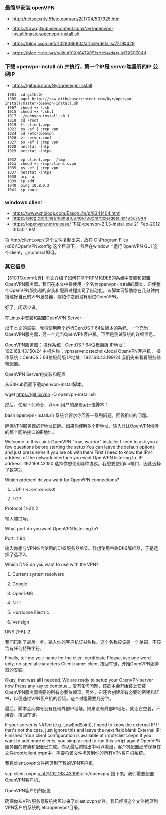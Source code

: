### 最简单安装 openVPN
* http://netsecurity.51cto.com/art/201704/537925.htm

* https://raw.githubusercontent.com/Nyr/openvpn-install/master/openvpn-install.sh
* https://blog.csdn.net/l1028386804/article/details/72190429
* https://blog.csdn.net/huihui1094667985/article/details/79507044

### 下载 openvpn-install.sh 并执行，第一个IP是 server端坚听的IP 公网IP
* https://github.com/Nyr/openvpn-install

```
 1001  cd github/
 1005  wget https://raw.githubusercontent.com/Nyr/openvpn-install/master/openvpn-install.sh
 1007  chmod +x *.sh
 1015  chmod +x *.sh.1
 1017  ./openvpn-install.sh.1
 1018  cd /root
 1019  ll client.ovpn 
 1022  ps -ef | grep vpn
 1024  cd /etc/openvpn
 1026  vi server.conf
 1027  ps -ef | grep vpn
 1028  netstat -lntp
 1029  netstat -lntpa

 1032  cp client.ovpn  /tmp
 1033  chmod +r /tmp/client.ovpn 
 1035  ps -ef | grep vpn
 1037  netstat -lntpa
 1038  arp -a
 1039  ip add 
 1040  ping 10.8.0.2
 1041  ip route
```
### windows client
* https://www.cnblogs.com/EasonJim/p/8341404.html
* https://blog.csdn.net/huihui1094667985/article/details/79507044
* https://openvpn.net/release/ 下载 openvpn-2.1.3-install.exe	21-Feb-2012 00:50	1.6M

将 /tmp/client.ovpn 这个文件复制出来，放在 C:\Program Files (x86)\OpenVPN\config 这个目录下。
然后在window上运行 OpenVPN GUI 这个client，点connect即可。


### 其它信息

【51CTO.com快译】本文介绍了如何在基于RPM和DEB的系统中安装和配置OpenVPN服务器。我们在本文中将使用一个名为openvpn-install的脚本，它使整个OpenVPN服务器的安装和配置过程实现了自动化。该脚本可帮助你在几分钟内搭建好自己的VPN服务器，哪怕你之前没有用过OpenVPN。

好了，闲话少说。

在Linux中安装和配置OpenVPN Server

出于本文的需要，我将使用两个运行CentOS 7 64位版本的系统。一个充当OpenVPN服务器，另一个充当OpenVPN客户机。下面是测试系统的详细信息。

OpenVPN服务器：
操作系统：CentOS 7 64位极简版
IP地址：192.168.43.150/24
主机名称：vpnserver.ostechnix.local
OpenVPN客户机：
操作系统：CentOS 7 64位极简版
IP地址：192.168.43.199/24
我们先来看看服务器端配置。

OpenVPN Server的安装和配置

从GitHub页面下载openvpn-install脚本。

wget https://git.io/vpn -O openvpn-install.sh

然后，使用下列命令，以root用户的身份运行该脚本：

bash openvpn-install.sh 
系统会要求你回答一系列问题。回答相应的问题。

确保VPN服务器的IP地址正确。如果你使用多个IP地址，输入想让OpenVPN侦听的那个网络接口的IP地址。

Welcome to this quick OpenVPN "road warrior" installer
I need to ask you a few questions before starting the setup
You can leave the default options and just press enter if you are ok with them
First I need to know the IPv4 address of the network interface you want OpenVPN
listening to.
IP address: 192.168.43.150
选择你想使用哪种协议。我想要使用tcp端口，因此选择了数字2。

Which protocol do you want for OpenVPN connections?

1) UDP (recommended)

2) TCP

Protocol [1-2]: 2

输入端口号。

What port do you want OpenVPN listening to?

Port: 1194

输入你想与VPN结合使用的DNS服务器细节。我想使用谷歌DNS解析器，于是选择了选项2。

Which DNS do you want to use with the VPN?

1) Current system resolvers

2) Google

3) OpenDNS

4) NTT

5) Hurricane Electric

6) Verisign

DNS [1-6]: 2

我们已到了最后一步。输入你的客户机证书名称。这个名称应该是一个单词，不该含有任何特殊字符。

Finally, tell me your name for the client certificate
Please, use one word only, no special characters
Client name: client
按回车键，开始OpenVPN服务器的安装。

Okay, that was all I needed. We are ready to setup your OpenVPN server now
Press any key to continue...
没有任何问题，该脚本会开始装上安装OpenVPN服务器需要的所有必要依赖项。另外，它还会创建所有必要的密钥和证书，以便通过VPN客户机的验证。这个过程需要几分钟。

最后，脚本会问你有没有任何外部IP地址。如果没有外部IP地址，就让它空着，不用管，按回车键。

If your server is NATed (e.g. LowEndSpirit), I need to know the external IP
If that's not the case, just ignore this and leave the next field blank
External IP:
Finished!
Your client configuration is available at /root/client.ovpn
If you want to add more clients, you simply need to run this script again!
OpenVPN服务器的安装和配置已完成。你从最后的输出中可以看出，客户机配置细节保存在文件/root/client.ovpn中。需要将该文件拷贝到你的所有VPN客户机系统。

我将client.ovpn文件拷贝到了我的VPN客户机。

scp client.ovpn root@192.168.43.199:/etc/openvpn/ 
接下来，我们需要配置OpenVPN客户机。

OpenVPN客户机的配置

确保你从VPN服务器系统拷贝过来了client.ovpn文件。我已经将这个文件拷贝到VPN客户机系统的/etc/openvpn/目录。
